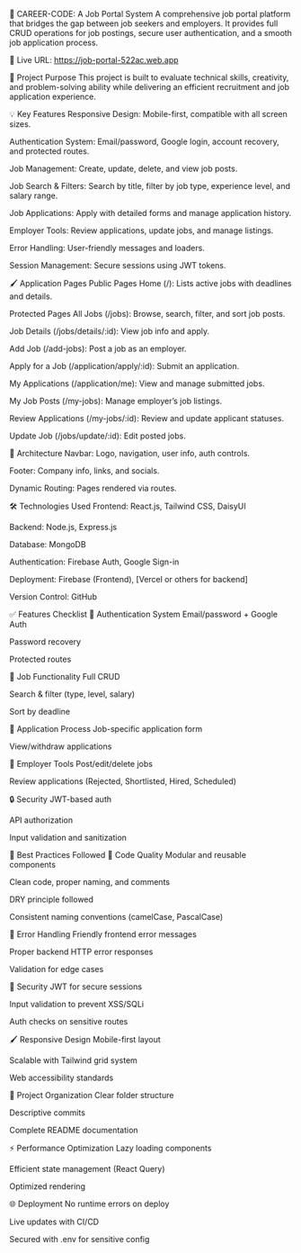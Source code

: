 💼 CAREER-CODE: A Job Portal System
A comprehensive job portal platform that bridges the gap between job seekers and employers. It provides full CRUD operations for job postings, secure user authentication, and a smooth job application process.

🔗 Live URL: https://job-portal-522ac.web.app

🌟 Project Purpose
This project is built to evaluate technical skills, creativity, and problem-solving ability while delivering an efficient recruitment and job application experience.

💡 Key Features
Responsive Design: Mobile-first, compatible with all screen sizes.

Authentication System: Email/password, Google login, account recovery, and protected routes.

Job Management: Create, update, delete, and view job posts.

Job Search & Filters: Search by title, filter by job type, experience level, and salary range.

Job Applications: Apply with detailed forms and manage application history.

Employer Tools: Review applications, update jobs, and manage listings.

Error Handling: User-friendly messages and loaders.

Session Management: Secure sessions using JWT tokens.

🖌️ Application Pages
Public Pages
Home (/): Lists active jobs with deadlines and details.

Protected Pages
All Jobs (/jobs): Browse, search, filter, and sort job posts.

Job Details (/jobs/details/:id): View job info and apply.

Add Job (/add-jobs): Post a job as an employer.

Apply for a Job (/application/apply/:id): Submit an application.

My Applications (/application/me): View and manage submitted jobs.

My Job Posts (/my-jobs): Manage employer’s job listings.

Review Applications (/my-jobs/:id): Review and update applicant statuses.

Update Job (/jobs/update/:id): Edit posted jobs.

📂 Architecture
Navbar: Logo, navigation, user info, auth controls.

Footer: Company info, links, and socials.

Dynamic Routing: Pages rendered via routes.

🛠️ Technologies Used
Frontend: React.js, Tailwind CSS, DaisyUI

Backend: Node.js, Express.js

Database: MongoDB

Authentication: Firebase Auth, Google Sign-in

Deployment: Firebase (Frontend), [Vercel or others for backend]

Version Control: GitHub

✅ Features Checklist
🔐 Authentication System
Email/password + Google Auth

Password recovery

Protected routes

📄 Job Functionality
Full CRUD

Search & filter (type, level, salary)

Sort by deadline

📝 Application Process
Job-specific application form

View/withdraw applications

🧰 Employer Tools
Post/edit/delete jobs

Review applications (Rejected, Shortlisted, Hired, Scheduled)

🔒 Security
JWT-based auth

API authorization

Input validation and sanitization

📜 Best Practices Followed
🧹 Code Quality
Modular and reusable components

Clean code, proper naming, and comments

DRY principle followed

Consistent naming conventions (camelCase, PascalCase)

🚦 Error Handling
Friendly frontend error messages

Proper backend HTTP error responses

Validation for edge cases

🔐 Security
JWT for secure sessions

Input validation to prevent XSS/SQLi

Auth checks on sensitive routes

🖌️ Responsive Design
Mobile-first layout

Scalable with Tailwind grid system

Web accessibility standards

📂 Project Organization
Clear folder structure

Descriptive commits

Complete README documentation

⚡ Performance Optimization
Lazy loading components

Efficient state management (React Query)

Optimized rendering

🌐 Deployment
No runtime errors on deploy

Live updates with CI/CD

Secured with .env for sensitive config